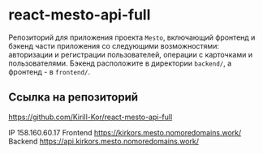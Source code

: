 # react-mesto-api-full
Репозиторий для приложения проекта `Mesto`, включающий фронтенд и бэкенд части приложения со следующими возможностями: авторизации и регистрации пользователей, операции с карточками и пользователями. Бэкенд расположите в директории `backend/`, а фронтенд - в `frontend/`. 
  
## Ссылка на репозиторий
https://github.com/Kirill-Kor/react-mesto-api-full

IP  158.160.60.17
Frontend  https://kirkors.mesto.nomoredomains.work/
Backend  https://api.kirkors.mesto.nomoredomains.work/